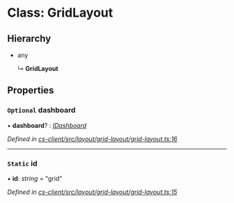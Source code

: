 # Class: GridLayout

## Hierarchy

* any

  ↳ **GridLayout**

## Properties

### `Optional` dashboard

• **dashboard**? : *[IDashboard](../interfaces/_cs_core_src_dashboard_dashboard_.idashboard.md)*

*Defined in [cs-client/src/layout/grid-layout/grid-layout.ts:16](https://github.com/TNOCS/csnext/blob/dad76c19/packages/cs-client/src/layout/grid-layout/grid-layout.ts#L16)*

___

### `Static` id

▪ **id**: *string* = "grid"

*Defined in [cs-client/src/layout/grid-layout/grid-layout.ts:15](https://github.com/TNOCS/csnext/blob/dad76c19/packages/cs-client/src/layout/grid-layout/grid-layout.ts#L15)*
